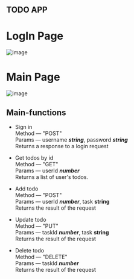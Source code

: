 ## TODO APP
# LogIn Page
![image](https://user-images.githubusercontent.com/73232366/220889373-bc16caa4-4b6e-4340-952b-bf226145fc98.png)
# Main Page
![image](https://user-images.githubusercontent.com/73232366/220891391-75c8f3b5-7280-415e-be7f-9af31a7a512a.png)

## Main-functions
- Sign in  
  Method — "POST"  
  Params — username ___string___, password ___string___  
  Returns a response to a login request  

- Get todos by id  
  Method — "GET"  
  Params — userId ___number___  
  Returns a list of user's todos.  

- Add todo  
  Method — "POST"  
  Params — userId ___number___, task __string__  
  Returns the result of the request  

- Update todo  
  Method — "PUT"  
  Params — taskId ___number___, task __string__  
  Returns the result of the request 

- Delete todo  
  Method — "DELETE"  
  Params — taskId ___number___  
  Returns the result of the request 

